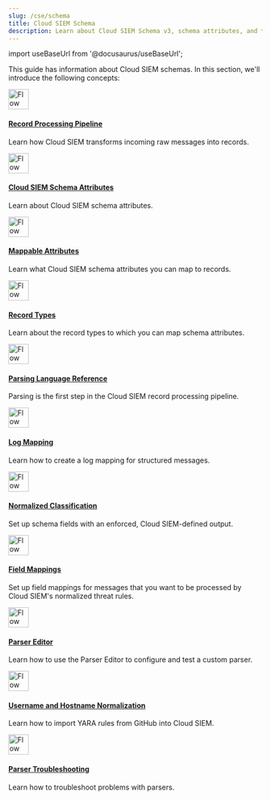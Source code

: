 ```yaml
---
slug: /cse/schema
title: Cloud SIEM Schema
description: Learn about Cloud SIEM Schema v3, schema attributes, and the record processing pipeline.
---
```


import useBaseUrl from '@docusaurus/useBaseUrl';

This guide has information about Cloud SIEM schemas. In this section, we'll introduce the following concepts:

<div className="box-wrapper" >
<div className="box smallbox card">
  <div className="container">
  <a href={useBaseUrl('docs/cse/schema/record-processing-pipeline')}><img src={useBaseUrl('img/icons/operations/schema.png')} alt="Flow diagram icon" width="40"/><h4>Record Processing Pipeline</h4></a>
  <p>Learn how Cloud SIEM transforms incoming raw messages into records.</p>
  </div>
</div>
<div className="box smallbox card">
  <div className="container">
  <a href={useBaseUrl('docs/cse/schema/schema-attributes')}><img src={useBaseUrl('img/icons/operations/schema.png')} alt="Flow diagram icon" width="40"/><h4>Cloud SIEM Schema Attributes</h4></a>
  <p>Learn about Cloud SIEM schema attributes.</p>
  </div>
</div>
<div className="box smallbox card">
  <div className="container">
  <a href={useBaseUrl('docs/cse/schema/attributes-map-to-records')}><img src={useBaseUrl('img/icons/operations/schema.png')} alt="Flow diagram icon" width="40"/><h4>Mappable Attributes</h4></a>
  <p>Learn what Cloud SIEM schema attributes you can map to records.</p>
  </div>
</div>
<div className="box smallbox card">
  <div className="container">
  <a href={useBaseUrl('docs/cse/schema/cse-record-types')}><img src={useBaseUrl('img/icons/operations/schema.png')} alt="Flow diagram icon" width="40"/><h4>Record Types</h4></a>
  <p>Learn about the record types to which you can map schema attributes.</p>
  </div>
</div>
<div className="box smallbox card">
  <div className="container">
  <a href={useBaseUrl('docs/cse/schema/parsing-language-reference-guide')}><img src={useBaseUrl('img/icons/operations/schema.png')} alt="Flow diagram icon" width="40"/><h4>Parsing Language Reference</h4></a>
  <p>Parsing is the first step in the Cloud SIEM record processing pipeline.</p>
  </div>
</div>
<div className="box smallbox card">
  <div className="container">
  <a href={useBaseUrl('docs/cse/schema/create-structured-log-mapping')}><img src={useBaseUrl('img/icons/operations/schema.png')} alt="Flow diagram icon" width="40"/><h4>Log Mapping</h4></a>
  <p>Learn how to create a log mapping for structured messages.</p>
  </div>  
</div>
<div className="box smallbox card">
  <div className="container">
  <a href={useBaseUrl('docs/cse/schema/cse-normalized-classification')}><img src={useBaseUrl('img/icons/operations/schema.png')} alt="Flow diagram icon" width="40"/><h4>Normalized Classification</h4></a>
  <p>Set up schema fields with an enforced, Cloud SIEM-defined output.</p>
  </div>
</div>
<div className="box smallbox card">
  <div className="container">
  <a href={useBaseUrl('docs/cse/schema/field-mapping-security-event-sources')}><img src={useBaseUrl('img/icons/operations/schema.png')} alt="Flow diagram icon" width="40"/><h4>Field Mappings</h4></a>
  <p>Set up field mappings for messages that you want to be processed by Cloud SIEM's normalized threat rules.</p>
  </div>
</div>
<div className="box smallbox card">
  <div className="container">
  <a href={useBaseUrl('docs/cse/schema/parser-editor')}><img src={useBaseUrl('img/icons/operations/schema.png')} alt="Flow diagram icon" width="40"/><h4>Parser Editor</h4></a>
  <p>Learn how to use the Parser Editor to configure and test a custom parser.</p>
</div>
</div>
<div className="box smallbox card">
  <div className="container">
  <a href={useBaseUrl('docs/cse/schema/username-and-hostname-normalization')}><img src={useBaseUrl('img/icons/operations/schema.png')} alt="Flow diagram icon" width="40"/><h4>Username and Hostname Normalization</h4></a>
  <p>Learn how to import YARA rules from GitHub into Cloud SIEM.</p>
  </div>
</div>
<div className="box smallbox card">
  <div className="container">
  <a href={useBaseUrl('docs/cse/schema/parser-troubleshooting-tips')}><img src={useBaseUrl('img/icons/operations/schema.png')} alt="Flow diagram icon" width="40"/><h4>Parser Troubleshooting</h4></a>
  <p>Learn how to troubleshoot problems with parsers.</p>
  </div>
</div>
</div>
